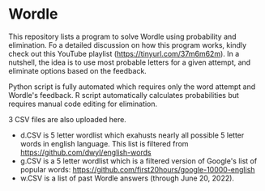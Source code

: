 # Wordle

This repository lists a program to solve Wordle using probability and elimination. Fo a detailed discussion on how this program works, kindly check out this YouTube playlist (https://tinyurl.com/37m6m62m). In a nutshell, the idea is to use most probable letters for a given attempt, and eliminate options based on the feedback.

Python script is fully automated which requires only the word attempt and Wordle's feedback. R script automatically calculates probabilities but requires manual code editing for elimination.

3 CSV files are also uploaded here. 
- d.CSV is 5 letter wordlist which exahusts nearly all possible 5 letter words in english language. This list is filtered from https://github.com/dwyl/english-words
- g.CSV is a 5 letter wordlist which is a filtered version of Google's list of popular words: https://github.com/first20hours/google-10000-english
- w.CSV is a list of past Wordle answers (through June 20, 2022).
